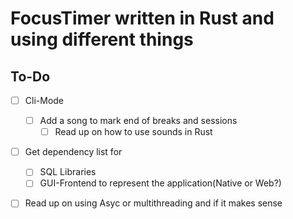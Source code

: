 # FocusTimer written in Rust and using different things

## To-Do 


- [ ] Cli-Mode
  - [ ] Add a song to mark end of breaks and sessions
    - [ ] Read up on how to use sounds in Rust
- [ ] Get dependency list for
  - [ ] SQL Libraries
  - [ ] GUI-Frontend to represent the application(Native or Web?)
- [ ] Read up on using Asyc or multithreading and if it makes sense

